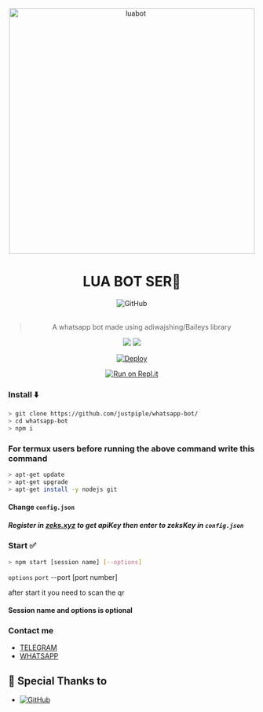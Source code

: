 <div align="center">
<img src="https://images5.alphacoders.com/911/911614.png" alt="luabot" width="500" />

# **LUA BOT SER🎀**

<div align="center">
<img alt="GitHub" src="https://img.shields.io/badge/WHATSAPP%20BOT-25D32?style=for-the-badge&logoColor=darkgreen"/>
<br><br>
  
> A whatsapp bot made using adiwajshing/Baileys library
 <p>
  <img src ="https://img.shields.io/badge/npm-v7.20.3-green.svg" />
  <img src="https://img.shields.io/badge/node-%3E=16.6.1-darkgreen.svg" />
   <a href="https://github.com/xxirfanx/luabot/commit-activity" target="_blank">
  </a>
</p>

</div>

[![Deploy](https://www.herokucdn.com/deploy/button.svg)](https://heroku.com/deploy?template=https://github.com/arsal812/ARZBOT/)


[![Run on Repl.it](https://repl.it/badge/github/xxirfanx/luabot)](https://repl.it/github/xxirfanx/luabot)

</div>

### Install ⬇️

```bash
> git clone https://github.com/justpiple/whatsapp-bot/
> cd whatsapp-bot
> npm i
```
### For termux users before running the above command write this command
```bash
> apt-get update
> apt-get upgrade
> apt-get install -y nodejs git
```

#### Change `config.json` 
##### Register in <b>[zeks.xyz](https://zeks.xyz)</b> to get apiKey then enter to zeksKey in `config.json`
### Start ✅

```bash
> npm start [session name] [--options]
```
`options`
 `port`
--port [port number]

after start it you need to scan the qr
#### Session name and options is optional
### Contact me

- [TELEGRAM](https://t.me/lua_bro)
- [WHATSAPP](http://wa.me/917736716373)


## 🙏 Special Thanks to
* <a href="https://github.com/adiwajshing/Baileys"><img alt="GitHub" src="https://img.shields.io/badge/@adiwajshing/Baileys%20-%23121011.svg?style=flat-square&logo=npm&color=white"/></a>
